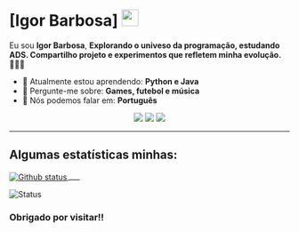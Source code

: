 # [Igor Barbosa] <img src="https://cdn-icons-gif.flaticon.com/17122/17122515.gif" width="30px">

Eu sou <strong>Igor Barbosa</strong>, <strong>Explorando o univeso da programação, estudando ADS. Compartilho projeto e experimentos que refletem minha evolução.</strong> 👨🏻‍💻 

- 🚀 Atualmente estou aprendendo: <strong>Python e Java</strong> 
- 💬 Pergunte-me sobre: <strong>Games, futebol e música</strong>
- 📣 Nós podemos falar em: <strong>Português</strong>

<div align="center">

  <a href="#" alt="Gmail">
    <img src="https://img.shields.io/badge/-Gmail-FF0000?style=flat-square&labelColor=FF0000&logo=gmail&logoColor=white&link=LINK-DO-SEU-EMAIL"/></a>

  <a href="#" alt="Linkedin">
    <img src="https://img.shields.io/badge/-Linkedin-0e76a8?style=flat-square&logo=Linkedin&logoColor=white&link=https://www.linkedin.com/in/igorbarbosaws/" /></a>

  <a href="#" alt="Instagram">
    <img src="https://img.shields.io/badge/-Instagram-DF0174?style=flat-square&labelColor=DF0174&logo=instagram&logoColor=white&link=https://www.instagram.com/igorbarbosaws/"/></a>

</div>

___

## Algumas estatísticas minhas:

<a href="https://github.com/igorbarbosaws">
  <img align="center" src="https://github-readme-stats.vercel.app/api?username=igorbarbosaws&show_icons=true&theme=radical" alt="Github status" />
</a>
___
<p align="left"> <img src="https://komarev.com/ghpvc/?username=Duduxs" alt="Status" /> </p>

### Obrigado por visitar!!
